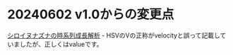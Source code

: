 # 20240602 v1.0からの変更点

[シロイヌナズナの時系列成長解析](https://colab.research.google.com/github/phytometrics/plant_phenotyping_python/blob/main/notebooks/time_series_growth.ipynb) - HSVのVの正称がvelocityと誤って記載していましたが、正しくはvalueです。
